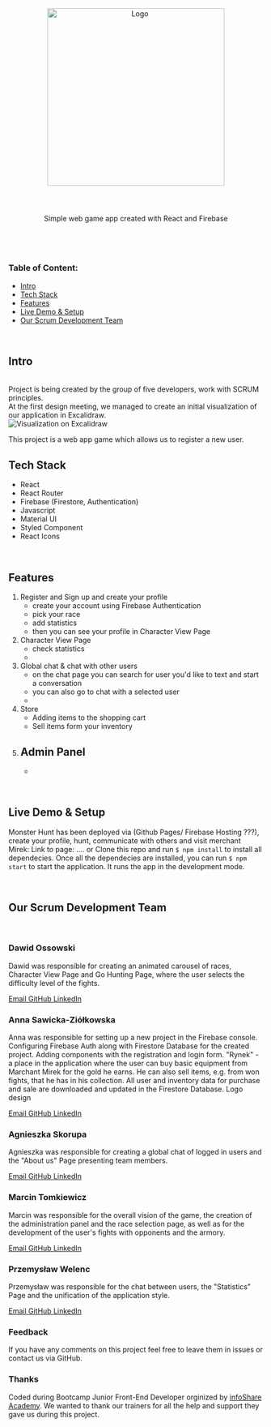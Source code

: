 <div align="center">
<img  src="https://firebasestorage.googleapis.com/v0/b/monster-hunt-v1.appspot.com/o/logo-monster-hunt.png?alt=media&token=9e1bc6fd-5b99-4c3a-9b18-091a7a3f5fb8"  alt="Logo" width="350px">
</div>
<br>
<div align="center">

# 
Simple web game app created with React and Firebase
#
</div>

<br>


### Table of Content:
* [Intro](#intro)
* [Tech Stack](#tech-stack)
* [Features](#features)
* [Live Demo & Setup](#live-demo-&-setup)
* [Our Scrum Development Team](#our-scrum-developement-team)

<br>

## Intro
<br>
Project is being created by the group of five developers, work with SCRUM principles.
<br>
At the first design meeting, we managed to create an initial visualization of our application in Excalidraw. 

 <br>

<img src="https://firebasestorage.googleapis.com/v0/b/monster-hunt-v1.appspot.com/o/excalidraw.png?alt=media&token=58545bcf-db48-4161-97ec-8af8f38fffcf" alt="Visualization on Excalidraw">

This project is a web app game which allows us to register a new user. 


## Tech Stack
* React
* React Router
* Firebase (Firestore, Authentication)
* Javascript
* Material UI
* Styled Component
* React Icons
<br>

## Features 
1. Register and Sign up and create your profile
    - create your account using Firebase Authentication
    - pick your race
    - add statistics
    - then you can see your profile in Character View Page
2. Character View Page
    - check statistics
    - 
3. Global chat & chat with other users
    - on the chat page you can search for user you'd like to text and start a conversation
    - you can also go to chat with a selected user 
    - 
4. Store      
    - Adding items to the shopping cart
    - Sell items form your inventory
5. Admin Panel 
    - 
    -     

<br>

## Live Demo & Setup
Monster Hunt has been deployed via (Github Pages/ Firebase Hosting ???), create your profile, hunt, communicate with others and visit merchant Mirek: Link to page: ....
or
Clone this repo and run `$ npm install` to install all dependecies.
Once all the dependecies are installed, you can run `$ npm start` to start the application.
It runs the app in the development mode.



<br>



## Our Scrum Development Team
<br>

### Dawid Ossowski 
Dawid was responsible for creating an animated carousel of races, Character View Page and Go Hunting Page, where the user selects the difficulty level of the fights.

[Email ](ossowski.dawid@gmail.com)
[GitHub ](https://github.com/ossowskid)
[LinkedIn ](https://www.linkedin.com/in/dawid-ossowski/)

### Anna Sawicka-Ziółkowska
Anna was responsible for setting up a new project in the Firebase console. Configuring Firebase Auth along with Firestore Database for the created project. Adding components with the registration and login form.
"Rynek" - a place in the application where the user can buy basic equipment from Marchant Mirek for the gold he earns. He can also sell items, e.g. from won fights, that he has in his collection. All user and inventory data for purchase and sale are downloaded and updated in the Firestore Database.
Logo design 

[Email ](aniasawicka@gmail.com)
[GitHub ](https://github.com/AnnaSawickaZiolkowska)
[LinkedIn ](https://www.linkedin.com/in/AnnaSawickaZiolkowska/)

### Agnieszka Skorupa
Agnieszka was responsible for creating a global chat of logged in users and the "About us" Page presenting team members.

[Email ](agnieszka.agata.skorupa@gmail.com)
[GitHub ](https://github.com/agaskorupa)
[LinkedIn ](https://www.linkedin.com/in/agnieszka-agata-skorupa)

### Marcin Tomkiewicz
Marcin was responsible for the overall vision of the game, the creation of the administration panel and the race selection page, as well as for the development of the user's fights with opponents and the armory.

[Email ](marc.tomk@gmail.com)
[GitHub ](https://github.com/MarcinTomkiewicz)
[LinkedIn ](https://www.linkedin.com/in/marcintomkiewicz)

### Przemysław Welenc
Przemysław was responsible for the chat between users, the "Statistics" Page and the unification of the application style.

[Email ](przewelenc@gmail.com)
[GitHub ](https://github.com/Przemo246)
[LinkedIn ](https://www.linkedin.com/in/przemyslaw-welenc)


### Feedback

If you have any comments on this project feel free to leave them in issues or contact us via GitHub.

### Thanks

Coded during Bootcamp Junior Front-End Developer orginized by [infoShare Academy](https://github.com/infoshareacademy). 
We wanted to thank our trainers for all the help and support they gave us during this project.



